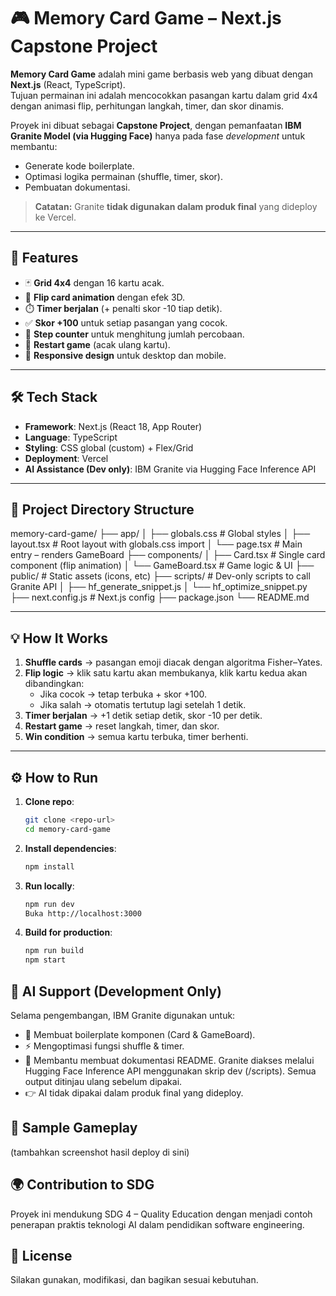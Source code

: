 # 🎮 Memory Card Game – Next.js Capstone Project  

**Memory Card Game** adalah mini game berbasis web yang dibuat dengan **Next.js** (React, TypeScript).  
Tujuan permainan ini adalah mencocokkan pasangan kartu dalam grid 4x4 dengan animasi flip, perhitungan langkah, timer, dan skor dinamis.  

Proyek ini dibuat sebagai **Capstone Project**, dengan pemanfaatan **IBM Granite Model (via Hugging Face)** hanya pada fase *development* untuk membantu:  
- Generate kode boilerplate.  
- Optimasi logika permainan (shuffle, timer, skor).  
- Pembuatan dokumentasi.  

> **Catatan:** Granite **tidak digunakan dalam produk final** yang dideploy ke Vercel.  

---

## 🚀 Features  

- 🃏 **Grid 4x4** dengan 16 kartu acak.  
- 🔄 **Flip card animation** dengan efek 3D.  
- ⏱️ **Timer berjalan** (+ penalti skor -10 tiap detik).  
- ✅ **Skor +100** untuk setiap pasangan yang cocok.  
- 🔢 **Step counter** untuk menghitung jumlah percobaan.  
- 🔁 **Restart game** (acak ulang kartu).  
- 📱 **Responsive design** untuk desktop dan mobile.  

---

## 🛠️ Tech Stack  

- **Framework**: Next.js (React 18, App Router)  
- **Language**: TypeScript  
- **Styling**: CSS global (custom) + Flex/Grid  
- **Deployment**: Vercel  
- **AI Assistance (Dev only)**: IBM Granite via Hugging Face Inference API  

---

## 📁 Project Directory Structure  

memory-card-game/
├── app/
│ ├── globals.css # Global styles
│ ├── layout.tsx # Root layout with globals.css import
│ └── page.tsx # Main entry – renders GameBoard
├── components/
│ ├── Card.tsx # Single card component (flip animation)
│ └── GameBoard.tsx # Game logic & UI
├── public/ # Static assets (icons, etc)
├── scripts/ # Dev-only scripts to call Granite API
│ ├── hf_generate_snippet.js
│ └── hf_optimize_snippet.py
├── next.config.js # Next.js config
├── package.json
└── README.md


---

## 💡 How It Works  

1. **Shuffle cards** → pasangan emoji diacak dengan algoritma Fisher–Yates.  
2. **Flip logic** → klik satu kartu akan membukanya, klik kartu kedua akan dibandingkan:  
   - Jika cocok → tetap terbuka + skor +100.  
   - Jika salah → otomatis tertutup lagi setelah 1 detik.  
3. **Timer berjalan** → +1 detik setiap detik, skor -10 per detik.  
4. **Restart game** → reset langkah, timer, dan skor.  
5. **Win condition** → semua kartu terbuka, timer berhenti.  

---

## ⚙️ How to Run  

1. **Clone repo**:
   ```bash
   git clone <repo-url>
   cd memory-card-game
2. **Install dependencies**:
   ```bash
   npm install
3. **Run locally**:
   ```bash
   npm run dev
   Buka http://localhost:3000
4. **Build for production**:
   ```bash
   npm run build
   npm start

## 🤖 AI Support (Development Only)

Selama pengembangan, IBM Granite digunakan untuk:
- 📝 Membuat boilerplate komponen (Card & GameBoard).
- ⚡ Mengoptimasi fungsi shuffle & timer.
- 📖 Membantu membuat dokumentasi README.
Granite diakses melalui Hugging Face Inference API menggunakan skrip dev (/scripts).
Semua output ditinjau ulang sebelum dipakai.
- 👉 AI tidak dipakai dalam produk final yang dideploy.

## 📸 Sample Gameplay
(tambahkan screenshot hasil deploy di sini)

## 🌍 Contribution to SDG
Proyek ini mendukung SDG 4 – Quality Education dengan menjadi contoh penerapan praktis teknologi AI dalam pendidikan software engineering.

## 📜 License
Silakan gunakan, modifikasi, dan bagikan sesuai kebutuhan.

